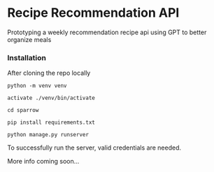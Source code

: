 # Recipe Recommendation API

Prototyping a weekly recommendation recipe api using GPT to better organize meals

### Installation
After cloning the repo locally

```
python -m venv venv

activate ./venv/bin/activate

cd sparrow

pip install requirements.txt

python manage.py runserver
```

To successfully run the server, valid credentials are needed.

More info coming soon...